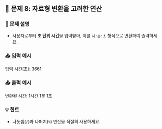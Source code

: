 
## 🌟 **문제 8: 자료형 변환을 고려한 연산**

### 📝 **문제 설명**
- 사용자로부터 **초 단위 시간**을 입력받아, 이를 `시:분:초` 형식으로 변환하여 출력하세요.

### 📥 **입력 예시**
입력 시간(초): 3661


### 📤 **출력 예시**
변환된 시간: 1시간 1분 1초


### 💡 **힌트**
- 나눗셈(` / `)과 나머지(` % `) 연산을 적절히 사용하세요.

